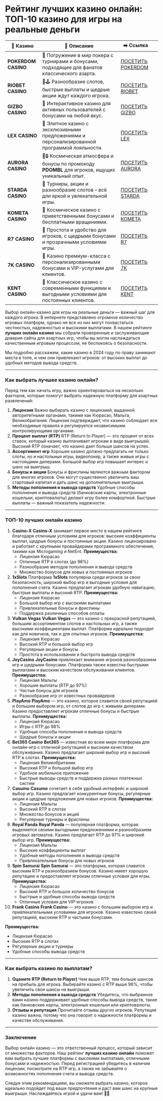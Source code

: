 # Рейтинг лучших казино онлайн: ТОП-10 казино для игры на реальные деньги
| 🎰 Казино           | 📜 Описание                                                                                       | ➡️ Ссылка                                                                                          |   |
| ------------------- | ------------------------------------------------------------------------------------------------- | -------------------------------------------------------------------------------------------------- | - |
| **POKERDOM CASINO** | 🎲 Погружение в мир покера с турнирами и бонусами, подходящее для фанатов классического азарта.   | [ПОСЕТИТЬ POKERDOM](https://brandplay.link/FwVc4f)                                                 |   |
| **RIOBET CASINO**   | 🌟🕹️ Разнообразие слотов, быстрые выплаты и щедрые акции ждут каждого игрока.                    | [ПОСЕТИТЬ RIOBET](https://brandplay.link/TnjsxFvH)                                                 |   |
| **GIZBO CASINO**    | 🚀 Интерактивное казино для активных пользователей с бонусами на любой вкус.                      | [ПОСЕТИТЬ GIZBO](https://brandplay.link/rvzLrVLp)                                                  |   |
| **LEX CASINO**      | 🎰 Элитное казино с эксклюзивными предложениями и персонализированной программой лояльности.      | [ПОСЕТИТЬ LEX](https://brandplay.link/VMqNXPFs)                                                    |   |
| **AURORA CASINO**   | 🌌🔒 Космическая атмосфера и бонусы по промокоду **PDOMBL** для игроков, ищущих уникальный опыт. | [ПОСЕТИТЬ AURORA](https://10trafic-stat2.com/click/668546556bcc6313411604bc/6766/13031/subaccount) |   |
| **STARDA CASINO**   | 🌠 Турниры, акции и разнообразие слотов – всё для яркой и увлекательной игры.                     | [ПОСЕТИТЬ STARDA](https://brandplay.link/HDcDrxLk)                                                 |   |
| **KOMETA CASINO**   | 💫 Космическое казино с приветственными бонусами и бесплатными вращениями.                        | [ПОСЕТИТЬ KOMETA](https://brandplay.link/jHzFFYGv)                                                 |   |
| **R7 CASINO**       | 🎯 Простота и удобство для игроков, с щедрыми бонусами и прозрачными условиями игры.              | [ПОСЕТИТЬ R7](https://brandplay.link/dByFXP7h)                                                     |   |
| **7K CASINO**       | 💎 Казино премиум-класса с персонализированными бонусами и VIP-услугами для клиентов.             | [ПОСЕТИТЬ 7K](https://brandplay.link/dd46bNgD)                                                     |   |
| **KENT CASINO**     | 🎲 Классическое казино с современными функциями и выгодными условиями для постоянных клиентов.    | [ПОСЕТИТЬ KENT](https://brandplay.link/XRH1g6Vb)                                                   |   |
Выбор онлайн-казино для игры на реальные деньги — важный шаг для каждого игрока. В интернете представлено огромное количество игровых платформ, однако не все из них могут похвастаться честностью, надежностью и высокими выплатами. В нашем рейтинге **лучших онлайн казино** мы собрали проверенные и заслуживающие доверия сайты для азартных игр, чтобы вы могли наслаждаться качественным игровым процессом, не беспокоясь о безопасности.

Мы подробно расскажем, какие казино в 2024 году по праву занимают места в топе, и чем они привлекают игроков: от высоких выплат до удобных методов вывода средств.

***

### Как выбрать лучшее казино онлайн?

Перед тем как начать игру, важно ориентироваться на несколько факторов, которые помогут выбрать надежную платформу для азартных развлечений:

1. **Лицензия**
   Важно выбирать казино с лицензией, выданной авторитетными органами, такими как Кюрасао, Мальта, Великобритания. Лицензия подтверждает, что казино соблюдает все необходимые правила и регулируется независимыми контролирующими органами.
2. **Процент выплат (RTP)**
   RTP (Return to Player) — это процент от всех ставок, который казино выплачивает игрокам в виде выигрышей. Высокий RTP означает, что казино дает больше шансов на успех.
3. **Ассортимент игр**
   Хорошее казино должно предлагать не только слоты, но и настольные игры, видеопокер, а также живые игры с настоящими дилерами. Большой выбор игр повышает интерес и шанс на выигрыш.
4. **Бонусы и акции**
   Бонусы и фриспины являются важным фактором для многих игроков. Они могут существенно увеличить ваш стартовый капитал и дать шанс на дополнительные выигрыши.
5. **Методы пополнения и вывода средств**
   Удобные способы пополнения и вывода средств (банковские карты, электронные кошельки, криптовалюты) делают игру более комфортной. Быстрые выплаты — важный показатель надежности.

***

### ТОП-10 лучших онлайн казино

1. **Casino-X**
   **Casino-X** занимает первое место в нашем рейтинге благодаря отличным условиям для игроков: высокие коэффициенты выплат, щедрые бонусы и постоянные акции. Казино лицензировано и работает с крупными провайдерами программного обеспечения, такими как Microgaming и NetEnt.
   **Преимущества:**
   * Лицензия Кюрасао
   * Отличные RTP в слотах (до 98%)
   * Разнообразие методов пополнения и вывода средств
   * Множество бонусов для новых и постоянных игроков
2. **1xSlots**
   Платформа **1xSlots** популярна среди игроков за свою безопасность, широкий выбор игр и выгодные условия для пополнения счета. Казино предлагает игрокам удобную навигацию, быстрые выплаты и высокий RTP.
   **Преимущества:**
   * Лицензия Кюрасао
   * Большой выбор игр с высокими выплатами
   * Привлекательные бонусы и фриспины
   * Поддержка различных способов оплаты
3. **Vulkan Vegas**
   **Vulkan Vegas** — это казино с прекрасной репутацией, большим ассортиментом слотов и настольных игр, а также высокими коэффициентами выплат. Платформа идеально подходит как для новичков, так и для опытных игроков.
   **Преимущества:**
   * Лицензия Кюрасао
   * Высокий RTP и большой выбор игр
   * Регулярные акции и бонусы
   * Простота в использовании и быстрота вывода средств
4. **JoyCasino**
   **JoyCasino** привлекает внимание игроков разнообразием игр и щедрыми бонусами. Платформа также известна быстрыми выплатами и высоким качеством обслуживания клиентов.
   **Преимущества:**
   * Лицензия Мальты
   * Хорошие выплаты (RTP до 97%)
   * Частые бонусы для игроков
   * Разнообразие игр от известных провайдеров
5. **PlayAmo**
   **PlayAmo** — это казино, которое славится своей репутацией и большим выбором игр, от слотов до игр с живыми дилерами. Казино предоставляет игрокам отличные бонусы и быстрые выплаты.
   **Преимущества:**
   * Лицензия Кюрасао
   * Игры с RTP до 98%
   * Удобные способы пополнения и вывода средств
   * Щедрые бонусы и акции
6. **Bet365 Casino**
   **Bet365** — известная во всем мире платформа для онлайн-игр с отличной репутацией и высоким качеством обслуживания. Казино предлагает широкий выбор игр и высокий RTP в слотах.
   **Преимущества:**
   * Лицензия Великобритании
   * Высокий RTP и большой выбор игр
   * Удобное мобильное приложение
   * Быстрые выводы средств и поддержка разных платежных систем
7. **Casumo**
   **Casumo** сочетает в себе удобный интерфейс и широкий выбор игр. Казино предлагает конкурентные бонусы, регулярные акции и щедрые предложения для новых игроков.
   **Преимущества:**
   * Лицензия Мальты
   * Высокий RTP в слотах
   * Множество бонусов и акций
   * Регулярные турниры и фриспины
8. **Royal Panda**
   **Royal Panda** — популярная платформа, которая выделяется своими выгодными предложениями и разнообразием игровых автоматов. Казино предлагает RTP до 97% и широкий выбор игр.
   **Преимущества:**
   * Лицензия Мальты
   * Высокие коэффициенты выплат
   * Удобные методы пополнения и вывода средств
   * Привлекательные бонусы для новых игроков
9. **Spin Samurai**
   **Spin Samurai** — это платформа, которая славится высоким RTP и разнообразием бонусов. Казино имеет хорошую репутацию и предоставляет игрокам отличные условия для игры.
   **Преимущества:**
   * Лицензия Кюрасао
   * Высокий RTP и большое количество бонусов
   * Быстрые и удобные способы вывода средств
   * Отличные условия для VIP-игроков
10. **Frank Casino**
    **Frank Casino** — это казино с большим выбором игр и привлекательными условиями для игроков. Казино известено своей репутацией, высоким RTP и частыми бонусами.

**Преимущества:**

* Лицензия Кюрасао
* Высокие RTP в слотах
* Регулярные акции и турниры
* Удобные способы вывода средств

***

### Как выбрать казино по выплатам?

1. **Оцените RTP (Return to Player)**
   Чем выше RTP, тем больше шансов на прибыль для игрока. Выбирайте казино с RTP выше 96%, чтобы увеличить свои шансы на выигрыши.
2. **Методы пополнения и вывода средств**
   Убедитесь, что выбранное вами казино поддерживает удобные способы вывода средств, такие как банковские карты, электронные кошельки или криптовалюты.
3. **Отзывы и репутация**
   Прочитайте отзывы других игроков. Репутация казино важна, потому что она говорит о надежности платформы и качестве обслуживания.

***

### Заключение

Выбор онлайн казино — это ответственный процесс, который зависит от множества факторов. Наш рейтинг **лучших казино онлайн** поможет вам выбрать лучшие платформы с высокими выплатами, отличными бонусами и надежностью. Перед регистрацией убедитесь в наличии лицензии, посмотрите на RTP игр, а также не забывайте о возможностях пополнения счета и вывода средств.

Следуя этим рекомендациям, вы сможете выбрать казино, которое идеально подойдет под ваши предпочтения и даст вам шанс на крупные выигрыши. Наслаждайтесь игрой и удачи вам! 🎰💸
